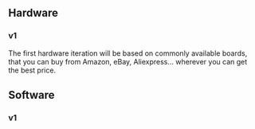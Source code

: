 ## Hardware

### v1
The first hardware iteration will be based on commonly available boards, that you can buy from Amazon, eBay, Aliexpress... wherever you can get the best price.

## Software

### v1
